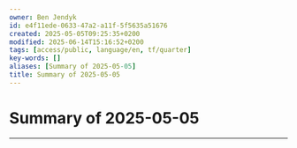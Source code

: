 ```yaml
---
owner: Ben Jendyk
id: e4f11ede-0633-47a2-a11f-5f5635a51676
created: 2025-05-05T09:25:35+0200
modified: 2025-06-14T15:16:52+0200
tags: [access/public, language/en, tf/quarter]
key-words: []
aliases: [Summary of 2025-05-05]
title: Summary of 2025-05-05
---
```


# Summary of 2025-05-05

---


 